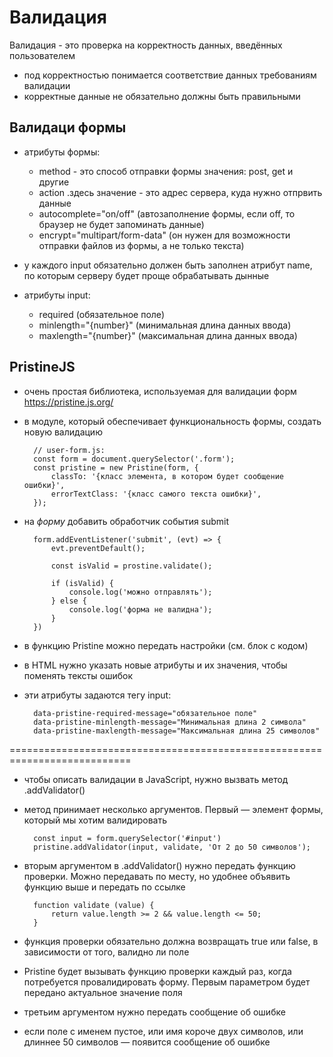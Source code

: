 # Валидация
Валидация - это проверка на корректность данных, введённых пользователем
* под корректностью понимается соответствие данных требованиям валидации
* корректные данные не обязательно должны быть правильными

## Валидаци формы
* атрибуты формы:
	- method - это способ отправки формы
		значения: post, get и другие
	- action  .здесь значение - это адрес сервера, куда нужно отпрвить данные
	- autocomplete="on/off" (автозаполнение формы, если off, то браузер не будет запоминать данные)
	- encrypt="multipart/form-data" (он нужен для возможности отправки файлов из формы, а не только текста)

* у каждого input обязательно должен быть заполнен атрибут name, по которым серверу будет проще обрабатывать дынные	
* атрибуты input:
	- required (обязательное поле)
	- minlength="{number}" (минимальная длина данных ввода)
	- maxlength="{number}" (максимальная длина данных ввода)


## PristineJS 
* очень простая библиотека, используемая для валидации форм
<a href="https://pristine.js.org/">https://pristine.js.org/</a>

* в модуле, который обеспечивает функциональность формы, создать новую валидацию

		// user-form.js:
		const form = document.querySelector('.form');
		const pristine = new Pristine(form, {
			classTo: '{класс элемента, в котором будет сообщение ошибки}',
			errorTextClass: '{класс самого текста ошибки}',
		});

* на <i>форму</i> добавить обработчик события submit

		form.addEventListener('submit', (evt) => {
			evt.preventDefault();

			const isValid = prostine.validate();

			if (isValid) {
				console.log('можно отправлять');
			} else {
				console.log('форма не валидна');
			}
		})

* в функцию Pristine можно передать настройки (см. блок с кодом)

* в HTML нужно указать новые атрибуты и их значения, чтобы поменять тексты ошибок
* эти атрибуты задаются тегу input:
		
		data-pristine-required-message="обязательное поле"
		data-pristine-minlength-message="Минимальная длина 2 символа"
		data-pristine-maxlength-message="Максимальная длина 25 символов"


===========================================================================
* чтобы описать валидации в JavaScript, нужно вызвать метод .addValidator()
* метод принимает несколько аргументов. Первый — элемент формы, который мы хотим валидировать

		const input = form.querySelector('#input')
		pristine.addValidator(input, validate, 'От 2 до 50 символов');

* вторым аргументом в .addValidator() нужно передать функцию проверки. Можно передавать по месту, но удобнее объявить функцию выше и передать по ссылке

		function validate (value) {
			return value.length >= 2 && value.length <= 50;
		}

* функция проверки обязательно должна возвращать true или false, в зависимости от того, валидно ли поле

* Pristine будет вызывать функцию проверки каждый раз, когда потребуется провалидировать форму. Первым параметром будет передано актуальное значение поля

* третьим аргументом нужно передать сообщение об ошибке

* если поле с именем пустое, или имя короче двух символов, или длиннее 50 символов — появится сообщение об ошибке